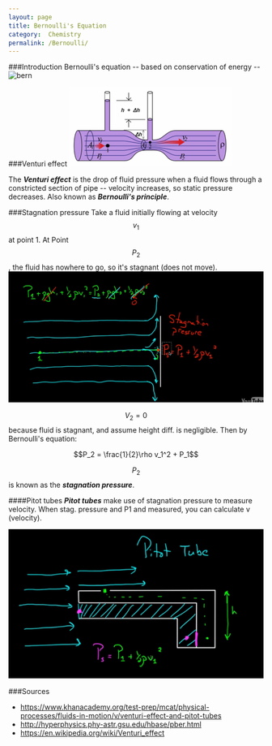 ```yaml
---
layout: page
title: Bernoulli's Equation
category:  Chemistry
permalink: /Bernoulli/
---
```


###Introduction
Bernoulli's equation -- based on conservation of energy --
![bern]("/Images/bernoul.gif")

###Venturi effect
<img src="/Images/Venturi.PNG">

The ***Venturi effect*** is the drop of fluid pressure when a fluid flows through a constricted section of pipe -- velocity increases, so static pressure decreases. Also known as ***Bernoulli's principle***.

###Stagnation pressure
Take a fluid initially flowing at velocity $$v_1$$ at point 1. At Point $$P_2$$, the fluid has nowhere to go, so it's stagnant (does not move).
<img src="/Images/stagpressure.png">

$$V_2 = 0$$ because fluid is stagnant, and assume height diff. is negligible. Then by Bernoulli's equation:

$$P_2 = \frac{1}{2}\rho v_1^2 + P_1$$

$$P_2$$ is known as the ***stagnation pressure***.

####Pitot tubes
***Pitot tubes*** make use of stagnation pressure to measure velocity. When stag. pressure and P1 and measured, you can calculate v (velocity).

<img src="/Images/pitot.png">

###Sources
* <https://www.khanacademy.org/test-prep/mcat/physical-processes/fluids-in-motion/v/venturi-effect-and-pitot-tubes>
* <http://hyperphysics.phy-astr.gsu.edu/hbase/pber.html>
* <https://en.wikipedia.org/wiki/Venturi_effect>